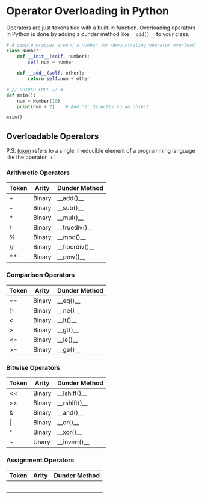 # Operator Overloading in Python
Operators are just tokens tied with a built-in function. Overloading operators in Python is done by adding a dunder method like `__add()__` to your class.

```Python
# A simple wrapper around a number for demonstrating operator overloading
class Number:
    def __init__(self, number):
        self.num = number
        
    def __add__(self, other):
        return self.num + other
        
# // DRIVER CODE // #
def main():
    num = Number(10)
    print(num + 2)    # Add '2' directly to an object

main()
```

## Overloadable Operators

P.S. _[token](https://techterms.com/definition/token)_ refers to a single, irreducible element of a programming language like the operator '+'.

### Arithmetic Operators
| Token | Arity | Dunder Method |
| ----- | ----- | ------------- | 
| + | Binary | \_\_add()\_\_ |
| - | Binary | \_\_sub()\_\_ | 
| * | Binary | \_\_mul()\_\_ | 
| / | Binary | \_\_truediv()\_\_ | 
| % | Binary | \_\_mod()\_\_ | 
| // | Binary | \_\_floordiv()\_\_ | 
| ** | Binary | \_\_pow()\_\_ | 

### Comparison Operators
| Token | Arity | Dunder Method |
| ------ | ----- | ------------- | 
| == | Binary | \_\_eq()\_\_ |
| != | Binary | \_\_ne()\_\_ | 
| < | Binary | \_\_lt()\_\_ | 
| > | Binary | \_\_gt()\_\_ | 
| <= | Binary | \_\_le()\_\_ | 
| >= | Binary | \_\_ge()\_\_ | 

### Bitwise Operators
| Token | Arity | Dunder Method |
| ----- | ----- | ------------- | 
| << | Binary | \_\_lshift()\_\_  |
| >> | Binary | \_\_rshift()\_\_ | 
| & | Binary | \_\_and()\_\_ | 
| \| | Binary | \_\_or()\_\_ | 
| ^ | Binary | \_\_xor()\_\_ | 
| ~ | Unary | \_\_invert()\_\_ | 

### Assignment Operators
| Token | Arity | Dunder Method |
| ------ | ----- | ------------- | 
|  |  |  |
|  |  |  | 
|  |  |  | 
|  |  |  | 
|  |  |  | 
